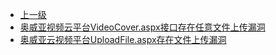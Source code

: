 * [上一级](docs/wy876_poc/)
* [奥威亚视频云平台VideoCover.aspx接口存在任意文件上传漏洞](docs/wy876_poc/%E5%A5%A5%E5%A8%81%E4%BA%9A%E8%A7%86%E9%A2%91%E4%BA%91%E5%B9%B3%E5%8F%B0/%E5%A5%A5%E5%A8%81%E4%BA%9A%E8%A7%86%E9%A2%91%E4%BA%91%E5%B9%B3%E5%8F%B0VideoCover.aspx%E6%8E%A5%E5%8F%A3%E5%AD%98%E5%9C%A8%E4%BB%BB%E6%84%8F%E6%96%87%E4%BB%B6%E4%B8%8A%E4%BC%A0%E6%BC%8F%E6%B4%9E.md)
* [奥威亚云视频平台UploadFile.aspx存在文件上传漏洞](docs/wy876_poc/%E5%A5%A5%E5%A8%81%E4%BA%9A%E8%A7%86%E9%A2%91%E4%BA%91%E5%B9%B3%E5%8F%B0/%E5%A5%A5%E5%A8%81%E4%BA%9A%E4%BA%91%E8%A7%86%E9%A2%91%E5%B9%B3%E5%8F%B0UploadFile.aspx%E5%AD%98%E5%9C%A8%E6%96%87%E4%BB%B6%E4%B8%8A%E4%BC%A0%E6%BC%8F%E6%B4%9E.md)
